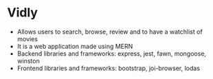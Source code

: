 # Vidly
- Allows users to search, browse, review and to have a watchlist of movies
- It is a web application made using MERN
- Backend libraries and frameworks: express, jest, fawn, mongoose, winston
- Frontend libraries and frameworks: bootstrap, joi-browser, lodas
